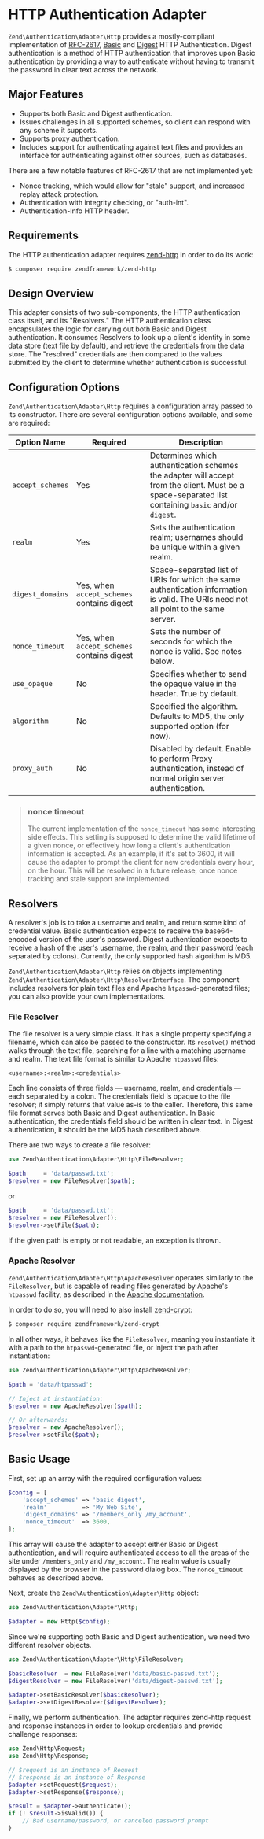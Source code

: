 # HTTP Authentication Adapter

`Zend\Authentication\Adapter\Http` provides a mostly-compliant implementation of
[RFC-2617](http://tools.ietf.org/html/rfc2617),
[Basic](http://en.wikipedia.org/wiki/Basic_authentication_scheme) and
[Digest](http://en.wikipedia.org/wiki/Digest_access_authentication) HTTP
Authentication. Digest authentication is a method of HTTP authentication that
improves upon Basic authentication by providing a way to authenticate without
having to transmit the password in clear text across the network.

## Major Features

- Supports both Basic and Digest authentication.
- Issues challenges in all supported schemes, so client can respond with any
  scheme it supports.
- Supports proxy authentication.
- Includes support for authenticating against text files and provides an
  interface for authenticating against other sources, such as databases.

There are a few notable features of RFC-2617 that are not implemented yet:

- Nonce tracking, which would allow for "stale" support, and increased replay
  attack protection.
- Authentication with integrity checking, or "auth-int".
- Authentication-Info HTTP header.

## Requirements

The HTTP authentication adapter requires [zend-http](https://github.com/zendframework/zend-http)
in order to do its work:

```bash
$ composer require zendframework/zend-http
```

## Design Overview

This adapter consists of two sub-components, the HTTP authentication class
itself, and its "Resolvers." The HTTP authentication class encapsulates the
logic for carrying out both Basic and Digest authentication. It consumes
Resolvers to look up a client's identity in some data store (text file by
default), and retrieve the credentials from the data store. The "resolved"
credentials are then compared to the values submitted by the client to
determine whether authentication is successful.

## Configuration Options

`Zend\Authentication\Adapter\Http` requires a configuration array passed to its
constructor. There are several configuration options available, and some are
required:

Option Name      | Required                                   | Description
---------------- | ------------------------------------------ | -----------
`accept_schemes` | Yes                                        | Determines which authentication schemes the adapter will accept from the client. Must be a space-separated list containing `basic` and/or `digest`.
`realm`          | Yes                                        | Sets the authentication realm; usernames should be unique within a given realm.
`digest_domains` | Yes, when `accept_schemes` contains digest | Space-separated list of URIs for which the same authentication information is valid. The URIs need not all point to the same server.
`nonce_timeout`  | Yes, when `accept_schemes` contains digest | Sets the number of seconds for which the nonce is valid. See notes below.
`use_opaque`     | No                                         | Specifies whether to send the opaque value in the header. True by default.
`algorithm`      | No                                         | Specified the algorithm. Defaults to MD5, the only supported option (for now).
`proxy_auth`     | No                                         | Disabled by default. Enable to perform Proxy authentication, instead of normal origin server authentication.

> ### nonce timeout
>
> The current implementation of the `nonce_timeout` has some interesting side
> effects. This setting is supposed to determine the valid lifetime of a given
> nonce, or effectively how long a client's authentication information is
> accepted. As an example, if it's set to 3600, it will cause the adapter to
> prompt the client for new credentials every hour, on the hour.  This will be
> resolved in a future release, once nonce tracking and stale support are
> implemented.

## Resolvers

A resolver's job is to take a username and realm, and return some kind of
credential value. Basic authentication expects to receive the base64-encoded
version of the user's password. Digest authentication expects to receive a hash
of the user's username, the realm, and their password (each separated by
colons). Currently, the only supported hash algorithm is MD5.

`Zend\Authentication\Adapter\Http` relies on objects implementing
`Zend\Authentication\Adapter\Http\ResolverInterface`. The component includes
resolvers for plain text files and Apache `htpasswd`-generated files; you can
also provide your own implementations.

### File Resolver

The file resolver is a very simple class. It has a single property specifying a
filename, which can also be passed to the constructor. Its `resolve()` method
walks through the text file, searching for a line with a matching username and
realm. The text file format is similar to Apache `htpasswd` files:

```text
<username>:<realm>:<credentials>
```

Each line consists of three fields &mdash; username, realm, and credentials
&mdash; each separated by a colon.  The credentials field is opaque to the file
resolver; it simply returns that value as-is to the caller. Therefore, this
same file format serves both Basic and Digest authentication. In Basic
authentication, the credentials field should be written in clear text. In
Digest authentication, it should be the MD5 hash described above.

There are two ways to create a file resolver:

```php
use Zend\Authentication\Adapter\Http\FileResolver;

$path     = 'data/passwd.txt';
$resolver = new FileResolver($path);
```

or

```php
$path     = 'data/passwd.txt';
$resolver = new FileResolver();
$resolver->setFile($path);
```

If the given path is empty or not readable, an exception is thrown.

### Apache Resolver

`Zend\Authentication\Adapter\Http\ApacheResolver` operates similarly to the
`FileResolver`, but is capable of reading files generated by Apache's `htpasswd`
facility, as described in the [Apache documentation](http://httpd.apache.org/docs/current/misc/password_encryptions.html).

In order to do so, you will need to also install [zend-crypt](http://docs.zendframework.com/zend-crypt/):

```bash
$ composer require zendframework/zend-crypt
```

In all other ways, it behaves like the `FileResolver`, meaning you instantiate
it with a path to the `htpasswd`-generated file, or inject the path after
instantiation:

```php
use Zend\Authentication\Adapter\Http\ApacheResolver;

$path = 'data/htpasswd';

// Inject at instantiation:
$resolver = new ApacheResolver($path);

// Or afterwards:
$resolver = new ApacheResolver();
$resolver->setFile($path);
```

## Basic Usage

First, set up an array with the required configuration values:

```php
$config = [
    'accept_schemes' => 'basic digest',
    'realm'          => 'My Web Site',
    'digest_domains' => '/members_only /my_account',
    'nonce_timeout'  => 3600,
];
```

This array will cause the adapter to accept either Basic or Digest
authentication, and will require authenticated access to all the areas of the
site under `/members_only` and `/my_account`. The realm value is usually
displayed by the browser in the password dialog box. The `nonce_timeout`
behaves as described above.

Next, create the `Zend\Authentication\Adapter\Http` object:

```php
use Zend\Authentication\Adapter\Http;

$adapter = new Http($config);
```

Since we're supporting both Basic and Digest authentication, we need two
different resolver objects.

```php
use Zend\Authentication\Adapter\Http\FileResolver;

$basicResolver  = new FileResolver('data/basic-passwd.txt');
$digestResolver = new FileResolver('data/digest-passwd.txt');

$adapter->setBasicResolver($basicResolver);
$adapter->setDigestResolver($digestResolver);
```

Finally, we perform authentication. The adapter requires zend-http request and
response instances in order to lookup credentials and provide challenge responses:

```php
use Zend\Http\Request;
use Zend\Http\Response;

// $request is an instance of Request
// $response is an instance of Response
$adapter->setRequest($request);
$adapter->setResponse($response);

$result = $adapter->authenticate();
if (! $result->isValid()) {
    // Bad username/password, or canceled password prompt
}
```
